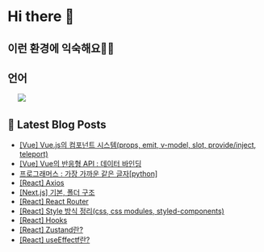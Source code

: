 # Hi there 👋

## 이런 환경에 익숙해요✍🏼

## 언어

<p>
  <img alt="" src="https://img.shields.io/badge/javascript-F7DF1E?style=for-the-badge&logo=javascript&logoColor=black">
  <img alt="" src="https://img.shields.io/badge/jquery-0769AD?style=for-the-badge&logo=jquery&logoColor=white">
  <img alt="" src="https://img.shields.io/badge/html5-E34F26?style=for-the-badge&logo=html5&logoColor=white">
  <img alt="" src="https://img.shields.io/badge/css-1572B6?style=for-the-badge&logo=css3&logoColor=white">
  <img alt="" src="https://img.shields.io/badge/react-61DAFB?style=for-the-badge&logo=react&logoColor=black">
  <img src="https://img.shields.io/badge/python-3776AB?style=for-the-badge&logo=python&logoColor=white">
  </p>

## 📕 Latest Blog Posts

<ul><li><a href='https://yo09.tistory.com/35' target='_blank'>[Vue] Vue.js의 컴포넌트 시스템(props, emit, v-model, slot, provide/inject, teleport)</a></li><li><a href='https://yo09.tistory.com/34' target='_blank'>[Vue] Vue의 반응형 API : 데이터 바인딩</a></li><li><a href='https://yo09.tistory.com/33' target='_blank'>프로그래머스 : 가장 가까운 같은 글자[python]</a></li><li><a href='https://yo09.tistory.com/32' target='_blank'>[React] Axios</a></li><li><a href='https://yo09.tistory.com/31' target='_blank'>[Next.js] 기본, 폴더 구조</a></li><li><a href='https://yo09.tistory.com/30' target='_blank'>[React] React Router</a></li><li><a href='https://yo09.tistory.com/29' target='_blank'>[React] Style 방식 정리(css, css modules, styled-components)</a></li><li><a href='https://yo09.tistory.com/28' target='_blank'>[React] Hooks</a></li><li><a href='https://yo09.tistory.com/27' target='_blank'>[React] Zustand란?</a></li><li><a href='https://yo09.tistory.com/26' target='_blank'>[React] useEffectf란?</a></li></ul>